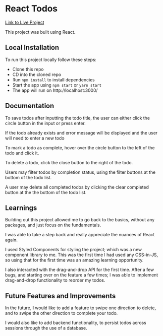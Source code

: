 # React Todos

[Link to Live Project](https://cocky-kowalevski-e23215.netlify.app/)

This project was built using React.

## Local Installation

To run this project locally follow these steps:

- Clone this repo
- CD into the cloned repo
- Run `npm install` to install dependencies
- Start the app using `npm start` or `yarn start`
- The app will run on http://localhost:3000/

## Documentation

To save todos after inputting the todo title, the user can either click the circle button in the input or press enter.

If the todo already exists and error message will be displayed and the user will need to enter a new todo

To mark a todo as complete, hover over the circle button to the left of the todo and click it.

To delete a todo, click the close button to the right of the todo.

Users may filter todos by completion status, using the filter buttons at the bottom of the todo list.

A user may delete all completed todos by clicking the clear completed button at the the bottom of the todo list.

## Learnings

Building out this project allowed me to go back to the basics, without any packages, and just focus on the fundamentals.

I was able to take a step back and really appreciate the nuances of React again.

I used Styled Components for styling the project; which was a new component library to me. This was the first time I had used any CSS-in-JS, so using that for the first time was an amazing learning opportunity.

I also interacted with the drag-and-drop API for the first time. After a few bugs, and starting over on the feature a few times; I was able to implement drag-and-drop functionality to reorder my todos.

## Future Features and Improvements

In the future, I would like to add a feature to swipe one direction to delete, and to swipe the other direction to complete your todo.

I would also like to add backend functionality, to persist todos across sessions through the use of a database.
